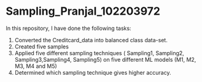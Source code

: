 # Sampling_Pranjal_102203972
In this repository, I have done the following tasks:
1) Converted the Creditcard_data into balanced class data-set.
2) Created five samples
3) Applied five different sampling techniques ( Sampling1, Sampling2, Sampling3,Sampling4, Sampling5) on five different ML models (M1, M2, M3, M4 and M5)
4) Determined which sampling technique gives higher accuracy.
